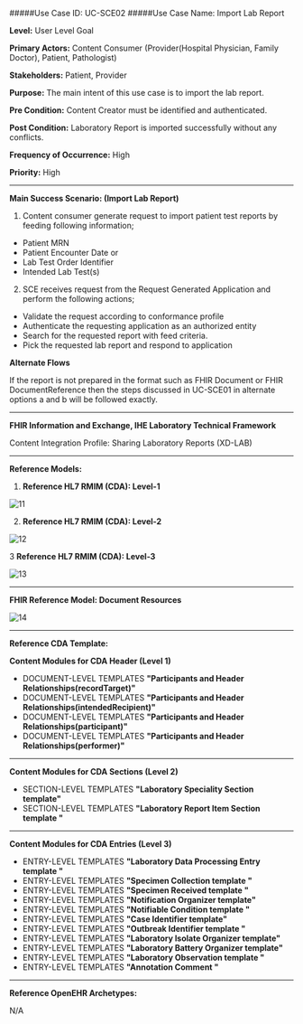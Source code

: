 #####Use Case ID: UC-SCE02
#####Use Case Name: Import Lab Report

**Level:**                     User Level Goal

**Primary Actors:**            Content Consumer (Provider(Hospital Physician, Family Doctor), Patient, Pathologist) 

**Stakeholders:**              Patient, Provider

**Purpose:**                   The main intent of this use case is to import the lab report.

**Pre Condition:**             Content Creator must be identified and authenticated.  

**Post Condition:**            Laboratory Report is imported successfully without any conflicts.

**Frequency of Occurrence:**   High

**Priority:**                  High
__________________________________________________________
**Main Success Scenario: (Import Lab Report)**

1.	Content consumer generate request to import patient test reports by feeding following information;
  * Patient MRN
  * Patient Encounter Date or
  * Lab Test Order Identifier
  * Intended Lab Test(s)
2.	SCE receives request from the Request Generated Application and perform the following actions;
  * Validate the request according to conformance profile
  * Authenticate the requesting application as an authorized entity
  * Search for the requested report with feed criteria.
  * Pick the requested lab report and respond to application

**Alternate Flows** 


If the report is not prepared in the format such as FHIR Document or FHIR DocumentReference then the steps discussed in UC-SCE01 in alternate options a and b will be followed exactly.

_______________________________________________________________
**FHIR Information and Exchange, IHE Laboratory Technical Framework**

Content Integration Profile: Sharing Laboratory Reports (XD-LAB)
_______________________________________________________________

**Reference Models:**

1. **Reference HL7 RMIM (CDA): Level-1**

![11](https://f.cloud.github.com/assets/5012182/1418557/45d9ef3c-3fb8-11e3-9438-f22327ec5528.png)

2. **Reference HL7 RMIM (CDA): Level-2**

![12](https://f.cloud.github.com/assets/5012182/1418580/d57ed8a0-3fb8-11e3-9af7-6bdbf9cca628.png)

3	**Reference HL7 RMIM (CDA): Level-3**

![13](https://f.cloud.github.com/assets/5012182/1418589/08c70bb0-3fb9-11e3-94d0-3fbca7476b29.png)

_______________________________________________________________

**FHIR Reference Model: Document Resources**

![14](https://f.cloud.github.com/assets/5012182/1418603/7a054fda-3fb9-11e3-9b91-a0b37faf616e.PNG)
_______________________________________________________________

**Reference CDA Template:**

**Content Modules for CDA Header (Level 1)**

* DOCUMENT-LEVEL TEMPLATES **"Participants and Header Relationships(recordTarget)"**
* DOCUMENT-LEVEL TEMPLATES **"Participants and Header Relationships(intendedRecipient)"** 
* DOCUMENT-LEVEL TEMPLATES **"Participants and Header Relationships(participant)"** 
* DOCUMENT-LEVEL TEMPLATES **"Participants and Header Relationships(performer)"** 

_______________________________________________________________

**Content Modules for CDA Sections (Level 2)**

* SECTION-LEVEL TEMPLATES **"Laboratory Speciality Section template"**
* SECTION-LEVEL TEMPLATES **"Laboratory Report Item Section template "** 

_______________________________________________________________

**Content Modules for CDA Entries  (Level 3)**

* ENTRY-LEVEL TEMPLATES **"Laboratory Data Processing Entry template "**
* ENTRY-LEVEL TEMPLATES **"Specimen Collection template "** 
* ENTRY-LEVEL TEMPLATES **"Specimen Received template  "**
* ENTRY-LEVEL TEMPLATES **"Notification Organizer template"** 
* ENTRY-LEVEL TEMPLATES **"Notifiable Condition template  "** 
* ENTRY-LEVEL TEMPLATES **"Case Identifier template"**
* ENTRY-LEVEL TEMPLATES **"Outbreak Identifier template "** 
* ENTRY-LEVEL TEMPLATES **"Laboratory Isolate Organizer template"** 
* ENTRY-LEVEL TEMPLATES **"Laboratory Battery Organizer template"** 
* ENTRY-LEVEL TEMPLATES **"Laboratory Observation template "**
* ENTRY-LEVEL TEMPLATES **"Annotation Comment "** 

______________________________________________________________


**Reference OpenEHR Archetypes:**

N/A
